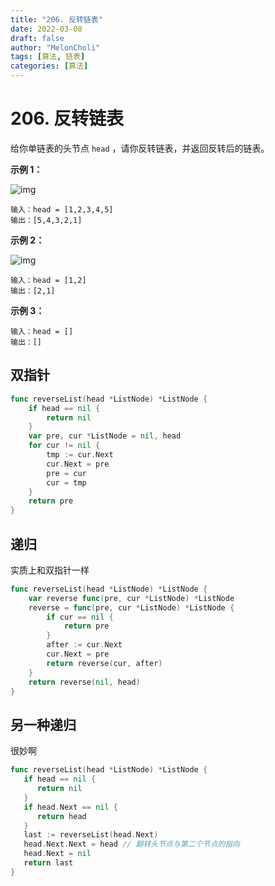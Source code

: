 ```yaml
---
title: "206. 反转链表"
date: 2022-03-08
draft: false
author: "MelonCholi"
tags: [算法, 链表]
categories: [算法]
---
```


# 206. 反转链表

给你单链表的头节点 `head` ，请你反转链表，并返回反转后的链表。

**示例 1：**

![img](https://assets.leetcode.com/uploads/2021/02/19/rev1ex1.jpg)

```
输入：head = [1,2,3,4,5]
输出：[5,4,3,2,1]
```

**示例 2：**

![img](https://markdown-1303167219.cos.ap-shanghai.myqcloud.com/rev1ex2.jpg)

```
输入：head = [1,2]
输出：[2,1]
```

**示例 3：**

```
输入：head = []
输出：[]
```

## 双指针

```go
func reverseList(head *ListNode) *ListNode {
	if head == nil {
		return nil
	}
	var pre, cur *ListNode = nil, head
	for cur != nil {
		tmp := cur.Next
		cur.Next = pre
		pre = cur
		cur = tmp
	}
	return pre
}
```

## 递归

实质上和双指针一样

```go
func reverseList(head *ListNode) *ListNode {
	var reverse func(pre, cur *ListNode) *ListNode
	reverse = func(pre, cur *ListNode) *ListNode {
		if cur == nil {
			return pre
		}
		after := cur.Next
		cur.Next = pre
		return reverse(cur, after)
	}
	return reverse(nil, head)
}
```

## 另一种递归

很妙啊

```go
func reverseList(head *ListNode) *ListNode {
   if head == nil {
      return nil
   }
   if head.Next == nil {
      return head
   }
   last := reverseList(head.Next)
   head.Next.Next = head // 翻转头节点与第二个节点的指向
   head.Next = nil
   return last
}
```
